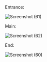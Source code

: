 Entrance:

![Screenshot (61)](https://github.com/user-attachments/assets/764608ea-3da9-4952-8bf6-eed054588621)

Main:

![Screenshot (62)](https://github.com/user-attachments/assets/1e480c27-0af6-4875-b59d-65c5f2218897)

End:

![Screenshot (60)](https://github.com/user-attachments/assets/10921e6d-89d1-45fa-8584-708f09c4ae6f)

